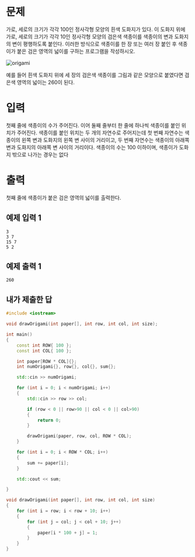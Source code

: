 문제
============
가로, 세로의 크기가 각각 100인 정사각형 모양의 흰색 도화지가 있다. 이 도화지 위에 가로, 세로의 크기가 각각 10인 정사각형 모양의 검은색 색종이를 색종이의 변과 도화지의 변이 평행하도록 붙인다. 이러한 방식으로 색종이를 한 장 또는 여러 장 붙인 후 색종이가 붙은 검은 영역의 넓이를 구하는 프로그램을 작성하시오.

![origami](https://upload.acmicpc.net/6000c956-1b07-4913-83c3-72eda18fa1d1/-/preview/)

예를 들어 흰색 도화지 위에 세 장의 검은색 색종이를 그림과 같은 모양으로 붙였다면 검은색 영역의 넓이는 260이 된다.

입력
===========
첫째 줄에 색종이의 수가 주어진다. 이어 둘째 줄부터 한 줄에 하나씩 색종이를 붙인 위치가 주어진다. 색종이를 붙인 위치는 두 개의 자연수로 주어지는데 첫 번째 자연수는 색종이의 왼쪽 변과 도화지의 왼쪽 변 사이의 거리이고, 두 번째 자연수는 색종이의 아래쪽 변과 도화지의 아래쪽 변 사이의 거리이다. 색종이의 수는 100 이하이며, 색종이가 도화지 밖으로 나가는 경우는 없다

출력
===========
첫째 줄에 색종이가 붙은 검은 영역의 넓이를 출력한다.

예제 입력 1
----------
```
3
3 7
15 7
5 2
```
예제 출력 1 
---------
```
260
```
내가 제출한 답
----------------
```cpp
#include <iostream>

void drawOrigami(int paper[], int row, int col, int size);

int main()
{
	const int ROW{ 100 };
	const int COL{ 100 };

	int paper[ROW * COL]{};
	int numOrigami{}, row{}, col{}, sum{};

	std::cin >> numOrigami;

	for (int i = 0; i < numOrigami; i++)
	{
		std::cin >> row >> col;

		if (row < 0 || row>90 || col < 0 || col>90)
		{
			return 0;
		}

		drawOrigami(paper, row, col, ROW * COL);
	}

	for (int i = 0; i < ROW * COL; i++)
	{
		sum += paper[i];
	}

	std::cout << sum;

}

void drawOrigami(int paper[], int row, int col, int size)
{
	for (int i = row; i < row + 10; i++)
	{
		for (int j = col; j < col + 10; j++)
		{
			paper[i * 100 + j] = 1;
		}
	}
}
```
